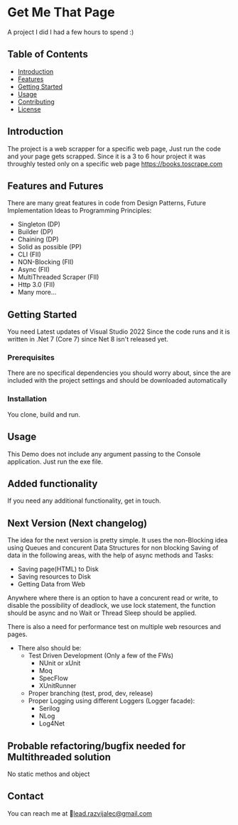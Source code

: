 ﻿# Get Me That Page

A project I did I had a few hours to spend :)


## Table of Contents

- [Introduction](#introduction)
- [Features](#features)
- [Getting Started](#getting-started)
- [Usage](#usage)
- [Contributing](#contributing)
- [License](#license)

## Introduction

The project is a web scrapper for a specific web page, Just run the code and your page gets scrapped.
Since it is a 3 to 6 hour project it was throughly tested only on a specific web page https://books.toscrape.com

## Features and Futures

There are many great features in code from Design Patterns, Future Implementation Ideas to Programming Principles:
- Singleton (DP)
- Builder (DP)
- Chaining (DP)
- Solid as possible (PP)
- CLI (FII)
- NON-Blocking (FII)
- Async (FII)
- MultiThreaded Scraper (FII)
- Http 3.0 (FII)
- Many more...

## Getting Started

You need Latest updates of Visual Studio 2022 Since the code runs and it is written in .Net 7 (Core 7) since Net 8 isn't released yet.

### Prerequisites

There are no specifical dependencies you should worry about, since the are included with the project settings and should be downloaded automatically

### Installation

You clone, build and run. 

## Usage

This Demo does not include any argument passing to the Console application. Just run the exe file.

## Added functionality

If you need any additional functionality, get in touch.

## Next Version (Next changelog)

The idea for the next version is pretty simple.
It uses the non-Blocking idea using Queues and concurent Data
Structures for non blocking Saving of data in the following areas,
with the help of async methods and Tasks:
- Saving page(HTML) to Disk
- Saving resources to Disk
- Getting Data from Web

Anywhere where there is an option to have a concurent read or write,
to disable the possibility of deadlock, we use lock statement,
the function should be async and no Wait or Thread Sleep should be applied.

There is also a need for performance test on multiple web resources and pages.

- There also should be:
    - Test Driven Development (Only a few of the FWs)
        - NUnit or xUnit
        - Moq
        - SpecFlow
        - XUnitRunner
    - Proper branching (test, prod, dev, release)
    - Proper Logging using different Loggers (Logger facade):
        - Serilog
        - NLog
        - Log4Net

## Probable refactoring/bugfix needed for Multithreaded solution
No static methos and object

## Contact

You can reach me at :email:[lead.razvijalec@gmail.com](mailto:lead.razvijalec@gmail.com)

